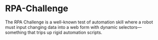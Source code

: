 # RPA-Challenge
The RPA Challenge is a well-known test of automation skill where a robot must input changing data into a web form with dynamic selectors—something that trips up rigid automation scripts.
